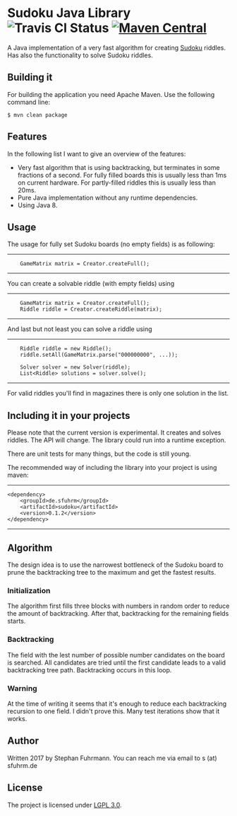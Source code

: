 # Sudoku Java Library ![Travis CI Status](https://travis-ci.org/sfuhrm/sudoku.svg?branch=master) [![Maven Central](https://maven-badges.herokuapp.com/maven-central/de.sfuhrm/sudoku/badge.svg)](https://maven-badges.herokuapp.com/maven-central/de.sfuhrm/sudoku)

A Java implementation of a very fast algorithm for creating [Sudoku](https://en.wikipedia.org/wiki/Sudoku) riddles.
Has also the functionality to solve Sudoku riddles.

## Building it

For building the application you need Apache Maven.
Use the following command line:

    $ mvn clean package
    
## Features

In the following list I want to give an overview of the features:

* Very fast algorithm that is using backtracking, but terminates in some fractions of a second. For fully filled boards this is usually less than 1ms on current hardware. For partly-filled riddles this is usually less than 20ms.
* Pure Java implementation without any runtime dependencies.
* Using Java 8.

## Usage

The usage for fully set Sudoku boards (no empty fields) is as following:

---------------------------------------
        GameMatrix matrix = Creator.createFull();        
---------------------------------------

You can create a solvable riddle (with empty fields) using

---------------------------------------
        GameMatrix matrix = Creator.createFull();        
        Riddle riddle = Creator.createRiddle(matrix);
---------------------------------------

And last but not least you can solve a riddle using

---------------------------------------
        Riddle riddle = new Riddle();
        riddle.setAll(GameMatrix.parse("000000000", ...));
        
        Solver solver = new Solver(riddle);
        List<Riddle> solutions = solver.solve();
---------------------------------------

For valid riddles you'll find in magazines there is only one solution in the list.

## Including it in your projects

Please note that the current version is experimental. It creates and solves riddles. The API will change.
The library could run into a runtime exception.

There are unit tests for many things, but the code is still young.

The recommended way of including the library into your project is using maven:

---------------------------------------
    <dependency>
        <groupId>de.sfuhrm</groupId>
        <artifactId>sudoku</artifactId>
        <version>0.1.2</version>
    </dependency>
---------------------------------------

## Algorithm

The design idea is to use the narrowest bottleneck of the Sudoku board to prune the backtracking
tree to the maximum and get the fastest results.

### Initialization

The algorithm first fills three blocks with numbers in random order to reduce the amount of backtracking.
After that, backtracking for the remaining fields starts.

### Backtracking

The field with the lest number of possible number candidates on the board is searched. 
All candidates are tried until the first candidate leads to a valid backtracking tree path. Backtracking occurs in this loop.

### Warning

At the time of writing it seems that it's enough to reduce each backtracking recursion to one field.
I didn't prove this. Many test iterations show that it works.

## Author

Written 2017 by Stephan Fuhrmann. You can reach me via email to s (at) sfuhrm.de

## License

The project is licensed under [LGPL 3.0](https://www.gnu.org/licenses/lgpl-3.0.en.html).
